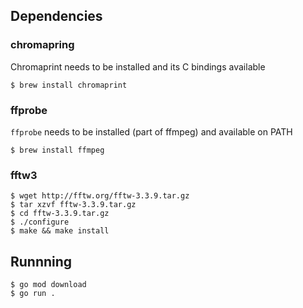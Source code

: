 ## Dependencies

### chromapring

Chromaprint needs to be installed and its C bindings available

```shell
$ brew install chromaprint
```

### ffprobe

`ffprobe` needs to be installed (part of ffmpeg) and available on PATH

```shell
$ brew install ffmpeg
```

### fftw3

```shell
$ wget http://fftw.org/fftw-3.3.9.tar.gz
$ tar xzvf fftw-3.3.9.tar.gz
$ cd fftw-3.3.9.tar.gz
$ ./configure
$ make && make install
```

## Runnning

```shell
$ go mod download
$ go run .
```
